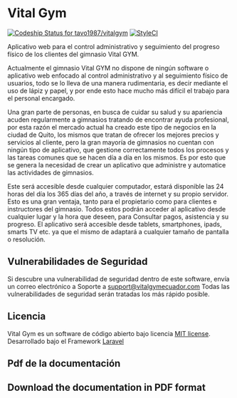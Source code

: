 # Vital Gym

[ ![Codeship Status for tavo1987/vitalgym](https://app.codeship.com/projects/d7e4e1d0-8da3-0134-4014-0298e52abb1b/status?branch=master)](https://app.codeship.com/projects/185064) [![StyleCI](https://styleci.io/repos/72246573/shield?branch=master)](https://styleci.io/repos/72246573)

Aplicativo web para el control administrativo y seguimiento del progreso físico de los clientes del gimnasio Vital GYM.

Actualmente el gimnasio Vital GYM no dispone de ningún software o aplicativo web enfocado al control administrativo y al seguimiento físico de usuarios, todo se lo lleva de una manera rudimentaria, es decir mediante el uso de lápiz y papel, y por ende esto hace mucho más difícil el trabajo para el personal encargado.

Una gran parte de personas, en busca de cuidar su salud y su apariencia acuden regularmente a gimnasios tratando de encontrar ayuda profesional, por esta razón el mercado actual ha creado este tipo de negocios en la ciudad de Quito, los mismos que tratan de ofrecer los mejores precios y servicios al cliente, pero la gran mayoría de gimnasios no cuentan con ningún tipo de aplicativo, que gestione correctamente todos los procesos y las tareas comunes que se hacen día a día en los mismos. Es por esto que se genera la necesidad de crear un aplicativo que administre y automatice las actividades de gimnasios.

Este será accesible desde cualquier computador, estará disponible las 24 horas del día los 365 días del año, a través de internet y su propio servidor. Esto es una gran ventaja, tanto para el propietario como para clientes e instructores del gimnasio. Todos estos podrán acceder al aplicativo desde cualquier lugar y la hora que deseen, para Consultar pagos, asistencia y su progreso. El aplicativo será accesible desde tablets, smartphones, ipads, smarts TV etc. ya que el mismo de adaptará a cualquier tamaño de pantalla o resolución.

## Vulnerabilidades de Seguridad

Si descubre una vulnerabilidad de seguridad dentro de este software, envía un correo electrónico a Soporte a support@vitalgymecuador.com Todas las vulnerabilidades de seguridad serán tratadas los más rápido posible.

## Licencia

Vital Gym es un software de código abierto bajo licencia [MIT license](http://opensource.org/licenses/MIT). Desarrollado bajo el Framework [Laravel](https://laravel.com/)

## Pdf de la documentación
## Download the documentation in PDF format
